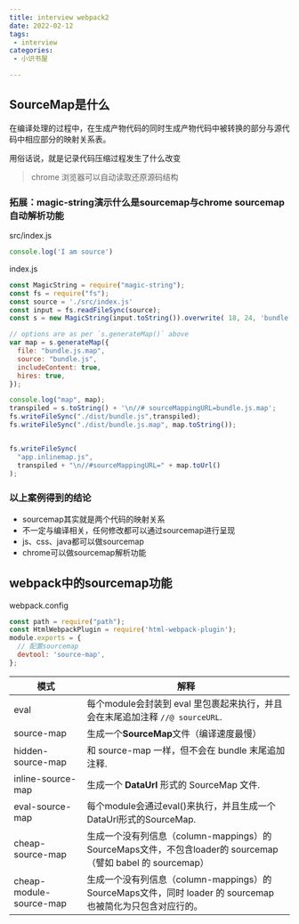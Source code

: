 ```yaml
---
title: interview webpack2
date: 2022-02-12
tags:
 - interview
categories:
 - 小识书屋

---
```


## SourceMap是什么

在编译处理的过程中，在生成产物代码的同时生成产物代码中被转换的部分与源代码中相应部分的映射关系表。

用俗话说，就是记录代码压缩过程发生了什么改变

> chrome 浏览器可以自动读取还原源码结构


### 拓展：magic-string演示什么是sourcemap与chrome sourcemap自动解析功能

src/index.js
```js
console.log('I am source')
```

index.js
```js
const MagicString = require("magic-string");
const fs = require("fs");
const source = './src/index.js'
const input = fs.readFileSync(source);
const s = new MagicString(input.toString()).overwrite( 18, 24, 'bundle' );

// options are as per `s.generateMap()` above
var map = s.generateMap({
  file: "bundle.js.map",
  source: "bundle.js",
  includeContent: true,
  hires: true,
});

console.log("map", map);
transpiled = s.toString() + '\n//# sourceMappingURL=bundle.js.map';
fs.writeFileSync("./dist/bundle.js",transpiled);
fs.writeFileSync("./dist/bundle.js.map", map.toString());


fs.writeFileSync(
  "app.inlinemap.js",
  transpiled + "\n//#sourceMappingURL=" + map.toUrl()
);
```



### 以上案例得到的结论

- sourcemap其实就是两个代码的映射关系
- 不一定与编译相关，任何修改都可以通过sourcemap进行呈现
- js、css、java都可以做sourcemap
- chrome可以做sourcemap解析功能



## webpack中的sourcemap功能
webpack.config
```js
const path = require("path");
const HtmlWebpackPlugin = require('html-webpack-plugin');
module.exports = {
  // 配置sourcemap
  devtool: 'source-map', 
};
```


| 模式                    | 解释                                                         |
| ----------------------- | ------------------------------------------------------------ |
| eval                    | 每个module会封装到 eval 里包裹起来执行，并且会在末尾追加注释 `//@ sourceURL`. |
| source-map              | 生成一个**SourceMap**文件（编译速度最慢）                    |
| hidden-source-map       | 和 source-map 一样，但不会在 bundle 末尾追加注释.            |
| inline-source-map       | 生成一个 **DataUrl** 形式的 SourceMap 文件.                  |
| eval-source-map         | 每个module会通过eval()来执行，并且生成一个DataUrl形式的SourceMap. |
| cheap-source-map        | 生成一个没有列信息（column-mappings）的SourceMaps文件，不包含loader的 sourcemap（譬如 babel 的 sourcemap） |
| cheap-module-source-map | 生成一个没有列信息（column-mappings）的SourceMaps文件，同时 loader 的 sourcemap 也被简化为只包含对应行的。 |


